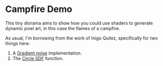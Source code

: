 # Campfire Demo

This tiny diorama aims to show how you could use shaders to generate dynamic pixel art, in this case the flames of a campfire.

As usual, I'm borrowing from the work of Inigo Quilez, specifically for two things here:

1. A [Gradient noise](https://www.iquilezles.org/www/articles/gradientnoise/gradientnoise.htm) implementation.
2. The [Circle SDF](https://www.iquilezles.org/www/articles/distfunctions2d/distfunctions2d.htm) function.